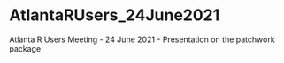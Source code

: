 # AtlantaRUsers_24June2021
Atlanta R Users Meeting - 24 June 2021 - Presentation on the patchwork package

